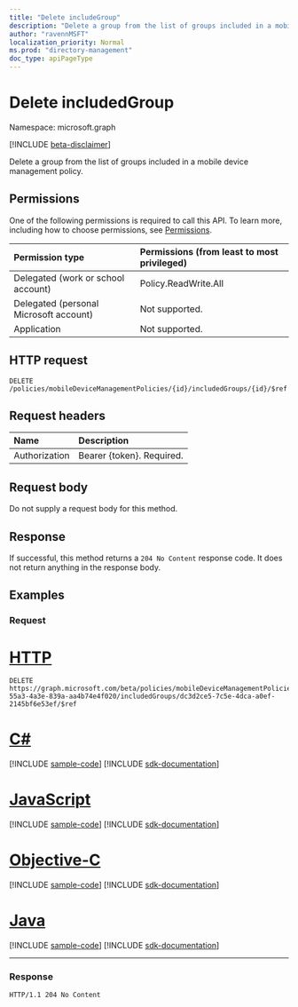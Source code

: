 ```yaml
---
title: "Delete includeGroup"
description: "Delete a group from the list of groups included in a mobile device management policy."
author: "ravennMSFT"
localization_priority: Normal
ms.prod: "directory-management"
doc_type: apiPageType
---
```


# Delete includedGroup

Namespace: microsoft.graph

[!INCLUDE [beta-disclaimer](../../includes/beta-disclaimer.md)]

Delete a group from the list of groups included in a mobile device management policy.

## Permissions

One of the following permissions is required to call this API. To learn more, including how to choose permissions, see [Permissions](/graph/permissions-reference).

|Permission type|Permissions (from least to most privileged)|
|:---|:---|
|Delegated (work or school account)|Policy.ReadWrite.All|
|Delegated (personal Microsoft account) | Not supported.|
|Application | Not supported.|

## HTTP request

<!-- {
  "blockType": "ignored"
}
-->

``` http
DELETE /policies/mobileDeviceManagementPolicies/{id}/includedGroups/{id}/$ref
```

## Request headers

|Name|Description|
|:---|:---|
|Authorization|Bearer {token}. Required.|

## Request body

Do not supply a request body for this method.

## Response

If successful, this method returns a `204 No Content` response code. It does not return anything in the response body.

## Examples

### Request


# [HTTP](#tab/http)
<!-- {
  "blockType": "request",
  "name": "delete_group"
}
-->

``` http
DELETE https://graph.microsoft.com/beta/policies/mobileDeviceManagementPolicies/ab90bacf-55a3-4a3e-839a-aa4b74e4f020/includedGroups/dc3d2ce5-7c5e-4dca-a0ef-2145bf6e53ef/$ref
```
# [C#](#tab/csharp)
[!INCLUDE [sample-code](../includes/snippets/csharp/delete-group-csharp-snippets.md)]
[!INCLUDE [sdk-documentation](../includes/snippets/snippets-sdk-documentation-link.md)]

# [JavaScript](#tab/javascript)
[!INCLUDE [sample-code](../includes/snippets/javascript/delete-group-javascript-snippets.md)]
[!INCLUDE [sdk-documentation](../includes/snippets/snippets-sdk-documentation-link.md)]

# [Objective-C](#tab/objc)
[!INCLUDE [sample-code](../includes/snippets/objc/delete-group-objc-snippets.md)]
[!INCLUDE [sdk-documentation](../includes/snippets/snippets-sdk-documentation-link.md)]

# [Java](#tab/java)
[!INCLUDE [sample-code](../includes/snippets/java/delete-group-java-snippets.md)]
[!INCLUDE [sdk-documentation](../includes/snippets/snippets-sdk-documentation-link.md)]

---


### Response

<!-- {
  "blockType": "response",
  "truncated": true
}
-->

``` http
HTTP/1.1 204 No Content
```
